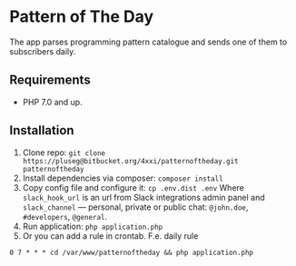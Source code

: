 # Pattern of The Day #

The app parses programming pattern catalogue and sends one of them to subscribers daily.

## Requirements
* PHP 7.0 and up.

## Installation ##

1. Clone repo:
```git clone https://pluseg@bitbucket.org/4xxi/patternoftheday.git patternoftheday```
2. Install dependencies via composer:
```composer install```
3. Copy config file and configure it:
```cp .env.dist .env```
  Where `slack_hook_url` is an url from Slack integrations admin panel and `slack_channel` — personal, private or public chat: `@john.doe`, `#developers`, `@general`.
3. Run application:
```php application.php```
4. Or you can add a rule in crontab. F.e. daily rule
```crontab -e
0 7 * * * cd /var/www/patternoftheday && php application.php
```